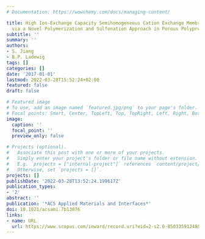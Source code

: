 ```yaml
---
# Documentation: https://wowchemy.com/docs/managing-content/

title: High Ion-Exchange Capacity Semihomogeneous Cation Exchange Membranes Prepared
  via a Novel Polymerization and Sulfonation Approach in Porous Polypropylene
subtitle: ''
summary: ''
authors:
- S. Jiang
- B.P. Ladewig
tags: []
categories: []
date: '2017-01-01'
lastmod: 2022-03-28T15:52:24+02:00
featured: false
draft: false

# Featured image
# To use, add an image named `featured.jpg/png` to your page's folder.
# Focal points: Smart, Center, TopLeft, Top, TopRight, Left, Right, BottomLeft, Bottom, BottomRight.
image:
  caption: ''
  focal_point: ''
  preview_only: false

# Projects (optional).
#   Associate this post with one or more of your projects.
#   Simply enter your project's folder or file name without extension.
#   E.g. `projects = ["internal-project"]` references `content/project/deep-learning/index.md`.
#   Otherwise, set `projects = []`.
projects: []
publishDate: '2022-03-28T13:52:24.199617Z'
publication_types:
- '2'
abstract: ''
publication: '*ACS Applied Materials and Interfaces*'
doi: 10.1021/acsami.7b13076
links:
- name: URL
  url: https://www.scopus.com/inward/record.uri?eid=2-s2.0-85033591248&doi=10.1021%2facsami.7b13076&partnerID=40&md5=05140d0dde9cc05b04a18a6d9a27c00d
---
```

